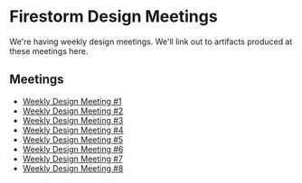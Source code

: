# Firestorm Design Meetings

We're having weekly design meetings. We'll link out to artifacts produced at
these meetings here.

## Meetings

- [Weekly Design Meeting #1](./weekly_design_meetings/design_meeting_1.md)
- [Weekly Design Meeting #2](./weekly_design_meetings/design_meeting_2.md)
- [Weekly Design Meeting #3](./weekly_design_meetings/design_meeting_3.md)
- [Weekly Design Meeting #4](./weekly_design_meetings/design_meeting_4.md)
- [Weekly Design Meeting #5](./weekly_design_meetings/design_meeting_5.md)
- [Weekly Design Meeting #6](./weekly_design_meetings/design_meeting_6.md)
- [Weekly Design Meeting #7](./weekly_design_meetings/design_meeting_7.md)
- [Weekly Design Meeting #8](./weekly_design_meetings/design_meeting_8.md)

